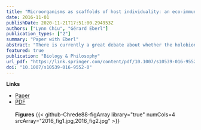 ```yaml
---
title: "Microorganisms as scaffolds of host individuality: an eco-immunity account of the holobiont"
date: 2016-11-01
publishDate: 2020-11-21T17:51:00.294953Z
authors: ["Lynn Chiu", "Gérard Eberl"]
publication_types: ["2"]
summary: "Paper with Eberl"
abstract: "There is currently a great debate about whether the holobiont, i.e. a multicellular host and its residential microorganisms, constitutes a biological individual. We propose that resident microorganisms have a general and important role in the individuality of the host organism, not the holobiont. Drawing upon the Equilibrium Model of Immunity (Eberl in Nat Rev Immunol 16:524–532, 2016), we argue that microorganisms are scaffolds of immune capacities and processes that determine the constituency and persistence of the host organism. A scaffolding perspective accommodates the contingency and heterogeneity of resident microorganisms while accounting for their necessity and unifying contributions to host individuality. In our symbiotic view of life, holobionts may not be organisms or units of selection, but macroorganisms cannot persist nor function as individuals without their scaffolding microorganisms."
featured: true
publication: "Biology & Philosophy"
url_pdf: "https://link.springer.com/content/pdf/10.1007/s10539-016-9552-0.pdf"
doi: "10.1007/s10539-016-9552-0"
---
```

**Links**
- [Paper](https://doi.org/10.1007/s10539-016-9552-0)
- [PDF](https://link.springer.com/content/pdf/10.1007/s10539-016-9552-0.pdf)
<br><br>
**Figures**
{{< github-Chrede88-figArray library="true" numCols=4 srcArray="2016_fig1.jpg,2016_fig2.jpg" >}}


<script type="text/javascript" src="https://d1bxh8uas1mnw7.cloudfront.net/assets/embed.js"></script><div class="altmetric-embed" data-badge-type="donut" data-altmetric-id="13756721"></div>



